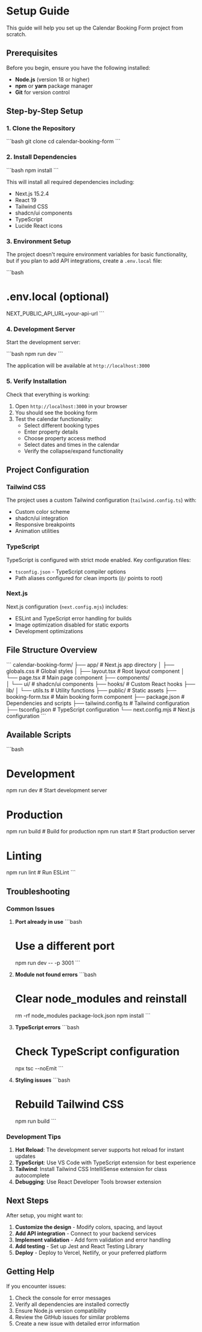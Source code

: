 # Setup Guide

This guide will help you set up the Calendar Booking Form project from scratch.

## Prerequisites

Before you begin, ensure you have the following installed:

- **Node.js** (version 18 or higher)
- **npm** or **yarn** package manager
- **Git** for version control

## Step-by-Step Setup

### 1. Clone the Repository

\`\`\`bash
git clone <your-repository-url>
cd calendar-booking-form
\`\`\`

### 2. Install Dependencies

\`\`\`bash
npm install
\`\`\`

This will install all required dependencies including:
- Next.js 15.2.4
- React 19
- Tailwind CSS
- shadcn/ui components
- TypeScript
- Lucide React icons

### 3. Environment Setup

The project doesn't require environment variables for basic functionality, but if you plan to add API integrations, create a `.env.local` file:

\`\`\`bash
# .env.local (optional)
NEXT_PUBLIC_API_URL=your-api-url
\`\`\`

### 4. Development Server

Start the development server:

\`\`\`bash
npm run dev
\`\`\`

The application will be available at `http://localhost:3000`

### 5. Verify Installation

Check that everything is working:

1. Open `http://localhost:3000` in your browser
2. You should see the booking form
3. Test the calendar functionality:
   - Select different booking types
   - Enter property details
   - Choose property access method
   - Select dates and times in the calendar
   - Verify the collapse/expand functionality

## Project Configuration

### Tailwind CSS

The project uses a custom Tailwind configuration (`tailwind.config.ts`) with:
- Custom color scheme
- shadcn/ui integration
- Responsive breakpoints
- Animation utilities

### TypeScript

TypeScript is configured with strict mode enabled. Key configuration files:
- `tsconfig.json` - TypeScript compiler options
- Path aliases configured for clean imports (`@/` points to root)

### Next.js

Next.js configuration (`next.config.mjs`) includes:
- ESLint and TypeScript error handling for builds
- Image optimization disabled for static exports
- Development optimizations

## File Structure Overview

\`\`\`
calendar-booking-form/
├── app/                     # Next.js app directory
│   ├── globals.css         # Global styles
│   ├── layout.tsx          # Root layout component
│   └── page.tsx            # Main page component
├── components/             
│   └── ui/                 # shadcn/ui components
├── hooks/                  # Custom React hooks
├── lib/
│   └── utils.ts           # Utility functions
├── public/                # Static assets
├── booking-form.tsx       # Main booking form component
├── package.json           # Dependencies and scripts
├── tailwind.config.ts     # Tailwind configuration
├── tsconfig.json          # TypeScript configuration
└── next.config.mjs        # Next.js configuration
\`\`\`

## Available Scripts

\`\`\`bash
# Development
npm run dev          # Start development server

# Production
npm run build        # Build for production
npm run start        # Start production server

# Linting
npm run lint         # Run ESLint
\`\`\`

## Troubleshooting

### Common Issues

1. **Port already in use**
   \`\`\`bash
   # Use a different port
   npm run dev -- -p 3001
   \`\`\`

2. **Module not found errors**
   \`\`\`bash
   # Clear node_modules and reinstall
   rm -rf node_modules package-lock.json
   npm install
   \`\`\`

3. **TypeScript errors**
   \`\`\`bash
   # Check TypeScript configuration
   npx tsc --noEmit
   \`\`\`

4. **Styling issues**
   \`\`\`bash
   # Rebuild Tailwind CSS
   npm run build
   \`\`\`

### Development Tips

1. **Hot Reload**: The development server supports hot reload for instant updates
2. **TypeScript**: Use VS Code with TypeScript extension for best experience
3. **Tailwind**: Install Tailwind CSS IntelliSense extension for class autocomplete
4. **Debugging**: Use React Developer Tools browser extension

## Next Steps

After setup, you might want to:

1. **Customize the design** - Modify colors, spacing, and layout
2. **Add API integration** - Connect to your backend services
3. **Implement validation** - Add form validation and error handling
4. **Add testing** - Set up Jest and React Testing Library
5. **Deploy** - Deploy to Vercel, Netlify, or your preferred platform

## Getting Help

If you encounter issues:

1. Check the console for error messages
2. Verify all dependencies are installed correctly
3. Ensure Node.js version compatibility
4. Review the GitHub issues for similar problems
5. Create a new issue with detailed error information
